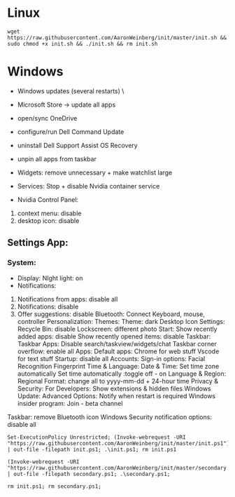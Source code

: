 #                   Linux                         #
    wget https://raw.githubusercontent.com/AaronWeinberg/init/master/init.sh && sudo chmod +x init.sh && ./init.sh && rm init.sh

#                    Windows                      #
* Windows updates (several restarts) \
* Microsoft Store -> update all apps

* open/sync OneDrive
* configure/run Dell Command Update
* uninstall Dell Support Assist OS Recovery
* unpin all apps from taskbar
* Widgets: remove unnecessary + make watchlist large
* Services: Stop + disable Nvidia container service
* Nvidia Control Panel:
1. context menu: disable
2. desktop icon: disable

## Settings App:
### System:
* Display: NIght light: on
* Notifications:
1. Notifications from apps: disable all
2. Notifications: disable
3. Offer suggestions: disable
  Bluetooth: Connect Keyboard, mouse, controller
  Personalization:
    Themes:
      Theme: dark
      Desktop Icon Settings: Recycle Bin: disable
    Lockscreen: different photo
    Start:
      Show recently added apps: disable
      Show recently opened items: disable
    Taskbar:
      Taskbar Apps: Disable search/taskview/widgets/chat
      Taskbar corner overflow: enable all
  Apps:
    Default apps:
      Chrome for web stuff
      Vscode for text stuff
    Startup: disable all
  Accounts:
    Sign-in options:
      Facial Recognition
      Fingerprint
  Time & Language:
    Date & Time:
      Set time zone automatically
      Set time automatically :toggle off - on
    Language & Region: Regional Format: change all to yyyy-mm-dd + 24-hour time
  Privacy & Security: For Developers: Show extensions & hidden files
  Windows Update:
    Advanced Options: Notify when restart is required
    Windows insider program: Join - beta channel

Taskbar:
  remove Bluetooth icon
  Windows Security notification options: disable all


    Set-ExecutionPolicy Unrestricted; (Invoke-webrequest -URI "https://raw.githubusercontent.com/AaronWeinberg/init/master/init.ps1").Content | out-file -filepath init.ps1; .\init.ps1; rm init.ps1

    (Invoke-webrequest -URI "https://raw.githubusercontent.com/AaronWeinberg/init/master/secondary.ps1").Content | out-file -filepath secondary.ps1; .\secondary.ps1;

    rm init.ps1; rm secondary.ps1;

    

